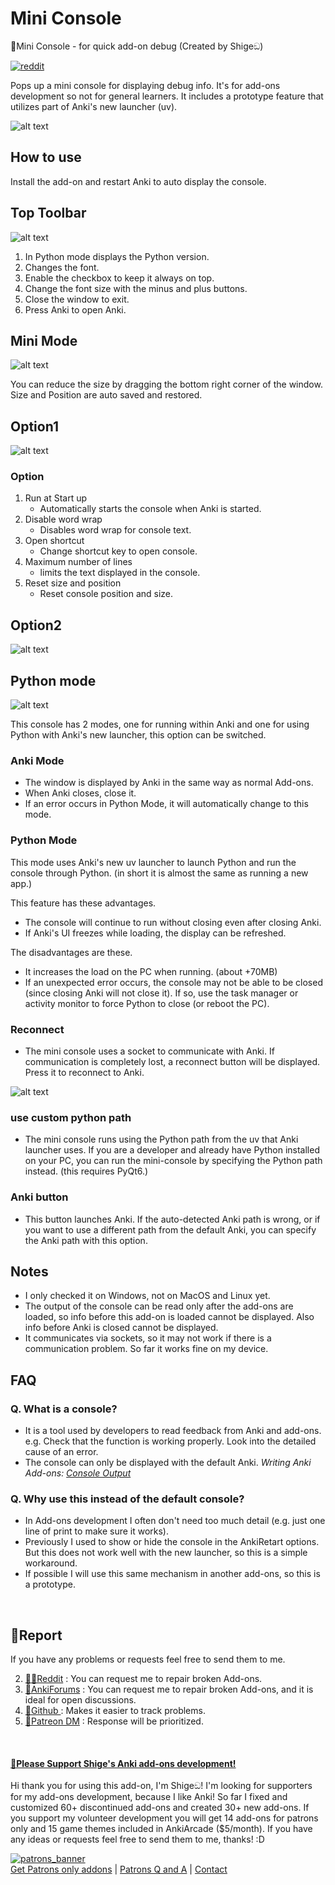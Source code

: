 # Mini Console

🔧Mini Console - for quick add-on debug (Created by Shigeඞ)

<!-- **[AnkiWeb Page](https://ankiweb.net/shared/info/🟢) | Code : `🟢`** -->

<!-- Created -->
[![reddit](https://github.com/shigeyukey/AnkiRestart/assets/124401518/85368aad-6f50-4335-8858-7a30a66fb065)](https://www.reddit.com/user/Shige-yuki)

Pops up a mini console for displaying debug info. It's for add-ons development so not for general learners. It includes a prototype feature that utilizes part of Anki's new launcher (uv).

![alt text](https://shigeyukey.github.io/shige-addons-wiki/images/mini-console/00.png)


## How to use

Install the add-on and restart Anki to auto display the console.

## Top Toolbar

![alt text](https://shigeyukey.github.io/shige-addons-wiki/images/mini-console/03.png)

1. In Python mode displays the Python version.
1. Changes the font.
1. Enable the checkbox to keep it always on top.
1. Change the font size with the minus and plus buttons.
1. Close the window to exit.
1. Press Anki to open Anki.


## Mini Mode

![alt text](https://shigeyukey.github.io/shige-addons-wiki/images/mini-console/02.png)

You can reduce the size by dragging the bottom right corner of the window. Size and Position are auto saved and restored.

## Option1

![alt text](https://shigeyukey.github.io/shige-addons-wiki/images/mini-console/01.png)

### Option

1. Run at Start up
    * Automatically starts the console when Anki is started.
1. Disable word wrap
    * Disables word wrap for console text.
1. Open shortcut
    * Change shortcut key to open console.
1. Maximum number of lines
    * limits the text displayed in the console.
1. Reset size and position
    * Reset console position and size.


## Option2

![alt text](https://shigeyukey.github.io/shige-addons-wiki/images/mini-console/04.png)


## Python mode

![alt text](https://shigeyukey.github.io/shige-addons-wiki/images/mini-console/05.png)

This console has 2 modes, one for running within Anki and one for using Python with Anki's new launcher, this option can be switched.

### Anki Mode

* The window is displayed by Anki in the same way as normal Add-ons.
* When Anki closes, close it.
* If an error occurs in Python Mode, it will automatically change to this mode.

### Python Mode

This mode uses Anki's new uv launcher to launch Python and run the console through Python. (in short it is almost the same as running a new app.)

This feature has these advantages.

* The console will continue to run without closing even after closing Anki.
* If Anki's UI freezes while loading, the display can be refreshed.

The disadvantages are these.

* It increases the load on the PC when running. (about +70MB)
* If an unexpected error occurs, the console may not be able to be closed (since closing Anki will not close it). If so, use the task manager or activity monitor to force Python to close (or reboot the PC).

### Reconnect

* The mini console uses a socket to communicate with Anki. If communication is completely lost, a reconnect button will be displayed. Press it to reconnect to Anki.

![alt text](https://shigeyukey.github.io/shige-addons-wiki/images/mini-console/06.png)


### use custom python path

* The mini console runs using the Python path from the uv that Anki launcher uses. If you are a developer and already have Python installed on your PC, you can run the mini-console by specifying the Python path instead. (this requires PyQt6.)

### Anki button

* This button launches Anki. If the auto-detected Anki path is wrong, or if you want to use a different path from the default Anki, you can specify the Anki path with this option.


## Notes

* I only checked it on Windows, not on MacOS and Linux yet.
* The output of the console can be read only after the add-ons are loaded, so info before this add-on is loaded cannot be displayed. Also info before Anki is closed cannot be displayed.
* It communicates via sockets, so it may not work if there is a communication problem. So far it works fine on my device.


## FAQ

### Q. What is a console?
* It is a tool used by developers to read feedback from Anki and add-ons. e.g. Check that the function is working properly. Look into the detailed cause of an error.
*  The console can only be displayed with the default Anki. *Writing Anki Add-ons: [Console Output](https://addon-docs.ankiweb.net/console-output.html)*


### Q. Why use this instead of the default console?

* In Add-ons development I often don't need too much detail (e.g. just one line of print to make sure it works).
* Previously I used to show or hide the console in the AnkiRetart options.
But this does not work well with the new launcher, so this is a simple workaround.
* If possible I will use this same mechanism in another add-ons, so this is a prototype.

<br>

## 🚨Report

If you have any problems or requests feel free to send them to me.

  <!-- 1. <a href="https://ankiweb.net/shared/review/🟢" target="_blank">👍️Rate Comment</a> : You can contact me anonymously, and AnkiWeb will send you an email when I reply, a high rating increases priority of development. -->
  2. <a href="https://www.reddit.com/r/Anki/comments/1b0eybn/simple_fix_of_broken_addons_for_the_latest_anki/" target="_blank">👩‍🚀Reddit</a> : You can request me to repair broken Add-ons.
  2. <a href="https://forums.ankiweb.net/t/simple-fix-of-broken-add-ons-for-the-latest-anki-by-shige/41650" target="_blank">🌟AnkiForums</a> : You can request me to repair broken Add-ons, and it is ideal for open discussions.
  3. <a href="https://github.com/shigeyukey/my_addons/issues" target="_blank">🐙Github </a> : Makes it easier to track problems.
  4. <a href="https://www.patreon.com/Shigeyuki" target="_blank">💖Patreon DM</a> : Response will be prioritized.



<br>

<h4><a href="http://patreon.com/Shigeyuki">💖Please Support Shige's Anki add-ons development!</a></h4>

Hi thank you for using this add-on, I'm Shigeඞ! I'm looking for supporters for my add-ons development, because I like Anki! So far I fixed and customized 60+ discontinued add-ons and created 30+ new add-ons. If you support my volunteer development you will get 14 add-ons for patrons only and 15 game themes included in AnkiArcade ($5/month). If you have any ideas or requests feel free to send them to me, thanks! :D


[![patrons_banner](https://shigeyukey.github.io/shige-addons-wiki/images/_promotion/promotion_00.gif)](http://patreon.com/Shigeyuki)<br>
[Get Patrons only addons](https://www.patreon.com/Shigeyuki) | [Patrons Q and A](https://shigeyukey.github.io/shige-addons-wiki/patrons_q_and_a.html) | [Contact](https://shigeyukey.github.io/shige-addons-wiki/contact.html) <br>

<!-- 🟢 template_patreon_100.md -->


<br>

<!--
<br>

## 📥 How do I install this add-on?

1. This add-on works with Anki for desktop (it does not work on mobile). Download Anki from the [official website](https://apps.ankiweb.net/) if you haven't already.
2. Copy and paste the add-on code ( `🟢` )  into Anki and you can install it. ( *Menu -> Tools -> Add-ons -> Get Add-ons -> Code \[ add-on code ]* )
3. When I develop bug fixes, create new features, or compatibility for New Anki, I will notify you and you can install it.
4. Add-ons will be broken when the official Anki gets a major update, so if you like this add-on please support my volunteer development by rating, sharing, and donating. Thank you!

[Click here and please Rate this add-on, Thank you! :-) <br>
 ![Please rate this](https://raw.githubusercontent.com/shigeyukey/my_addons/main/media_files/rate_this.gif)](https://ankiweb.net/shared/review/🟢)
 -->





